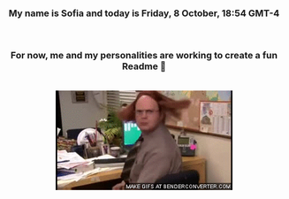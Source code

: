 


<div align="center">
<h3 >My name is Sofia and today is Friday, 8 October, 18:54 GMT-4</h3><br>
<h3 >For now, me and my personalities are working to create a fun Readme 👋
</h3><br>
<img src='img/dwight.gif' alt='working...'/>
</div>
